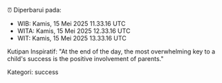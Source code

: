 ⏰ Diperbarui pada:
- WIB: Kamis, 15 Mei 2025 11.33.16 UTC
- WITA: Kamis, 15 Mei 2025 12.33.16 UTC
- WIT: Kamis, 15 Mei 2025 13.33.16 UTC

Kutipan Inspiratif:
"At the end of the day, the most overwhelming key to a child's success is the positive involvement of parents."


Kategori: success

